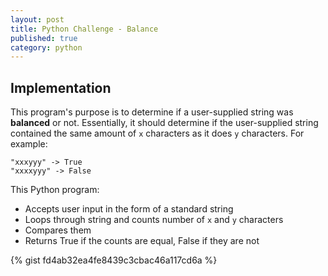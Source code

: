 ```yaml
---
layout: post
title: Python Challenge - Balance
published: true
category: python
---
```


## Implementation
This program's purpose is to determine if a user-supplied string was **balanced** or not. 
Essentially, it should determine if the user-supplied string contained the same amount of `x` characters as it does `y` characters.
For example:
```
"xxxyyy" -> True
"xxxxyyy" -> False
```

This Python program:
* Accepts user input in the form of a standard string
* Loops through string and counts number of `x` and `y` characters
* Compares them
* Returns True if the counts are equal, False if they are not

{% gist fd4ab32ea4fe8439c3cbac46a117cd6a %}